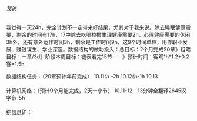 ###### 我说

​		我觉得一天24h，完全计划不一定带来好结果，尤其对于我来说。除去睡眠健康需要，剩余的时间有17h，17中除去吃喝拉撒生理健康需要2h，心理健康需要的休闲3h外，还有意外运作时间3h，剩余是工作时间9h，这9个时间单位，用作职业发展、赚钱谋生、学业深造。
​		数据结构的做功投入：总目标：2个月完成20章》粗略目标：一章/3d》阶段本周目标：链表看完15节——》预计时间：客观1h*1.2+0.2客=1.5h



数据结构任务：（20章预计年前完成）
		10.11:+1:	-2h	
		10.12👍-1h
		10.13

计算机网络：（预计9个月能完成，2天一小节）
		10.11-12：13分钟全翻译2645汉字👍-5h



挖信息矿：
		
